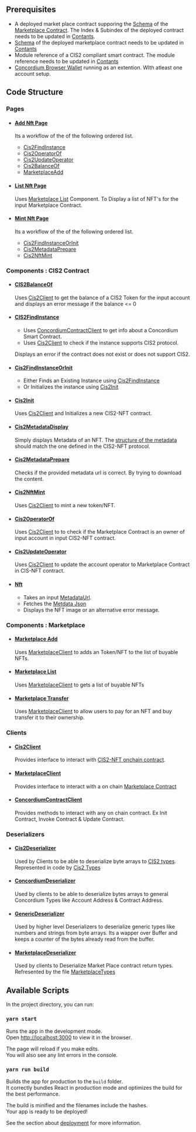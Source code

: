 ## Prerequisites

- A deployed market place contract supporing the [Schema](https://developer.concordium.software/en/mainnet/smart-contracts/general/contract-schema.html) of the [Marketplace Contract](../marketplace-contract/src/lib.rs). The Index & Subindex of the deployed contract needs to be updated in [Contants](./src/Constants.ts).
- [Schema](https://developer.concordium.software/en/mainnet/smart-contracts/general/contract-schema.html) of the deployed marketplace contract needs to be updated in [Contants](./src/Constants.ts)
- Module reference of a CIS2 compliant smart contract. The module reference needs to be updated in [Contants](./src/Constants.ts)
- [Concordium Browser Wallet](https://github.com/Concordium/concordium-browser-wallet/tree/main/packages/browser-wallet) running as an extention. WIth atleast one account setup.

## Code Structure

### Pages

- #### [Add Nft Page](./src/pages/AddNftPage.tsx)

  Its a workflow of the of the following ordered list.

  - [Cis2FindInstance](#cis2findinstance)
  - [Cis2OperatorOf](#cis2operatorof)
  - [Cis2UpdateOperator](#cis2updateoperator)
  - [Cis2BalanceOf](#cis2balanceof)
  - [MarketplaceAdd](#marketplaceadd)

- #### [List Nft Page](./src/pages/ListNftPage.tsx)

  Uses [Marketplace List](#marketplacelist) Component. To Display a list of NFT's for the input Marketplace Contract.

- #### [Mint Nft Page](./src/pages/MintNftPage.tsx)
  Its a workflow of the of the following ordered list.
  - [Cis2FindInstanceOrInit](#cis2findinstanceorinit)
  - [Cis2MetadataPrepare](#cis2metadataprepare)
  - [Cis2NftMint](#cis2nftmint)

### Components : CIS2 Contract

- #### [CIS2BalanceOf](./src/components/Cis2BalanceOf.tsx)

  Uses [Cis2Client](#cis2client) to get the balance of a CIS2 Token for the input account and displays an error message if the balance <= 0

- #### [CIS2FindInstance](./src/components/Cis2FindInstance.tsx)

  - Uses [ConcordiumContractClient](#concordiumcontractclient) to get info about a Concordium Smart Contract.
  - Uses [Cis2Client](#cis2client) to check if the instance supports CIS2 protocol.

  Displays an error if the contract does not exist or does not support CIS2.

- #### [Cis2FindInstanceOrInit](./src/components/Cis2FindInstanceOrInit.tsx)

  - Either Finds an Existing Instance using [Cis2FindInstance](#cis2findinstance)
  - Or Initializes the instance using [Cis2Init](#cis2init)

- #### [Cis2Init](./src/components/Cis2Init.tsx)

  Uses [Cis2Client](#cis2client) and Initializes a new CIS2-NFT contract.

- #### [Cis2MetadataDisplay](./src/components/Cis2MetadataDisplay.tsx)

  Simply displays Metadata of an NFT. The [structure of the metadata](https://proposals.concordium.software/CIS/cis-2.html#token-metadata-json) should match the one defined in the CIS2-NFT protocol.

- #### [Cis2MetadataPrepare](./src/components/Cis2MetadataPrepare.tsx)

  Checks if the provided metadata url is correct. By trying to download the content.

- #### [Cis2NftMint](./src/components/Cis2NftMint.tsx)

  Uses [Cis2Client](#cis2client) to mint a new token/NFT.

- #### [Cis2OperatorOf](./src/components/Cis2OperatorOf.tsx)

  Uses [Cis2Client](#cis2client) to to check if the Marketplace Contract is an owner of input account in input CIS2-NFT contract.

- #### [Cis2UpdateOperator](./src/components/Cis2UpdateOperator.tsx)

  Uses [Cis2Client](#cis2client) to update the account operator to Marketplace Contract in CIS-NFT contract.

- #### [Nft](./src/components/Nft.tsx)
  - Takes an input [MetadataUrl](https://proposals.concordium.software/CIS/cis-2.html#metadataurl).
  - Fetches the [Metdata Json](https://proposals.concordium.software/CIS/cis-2.html#token-metadata-json)
  - Displays the NFT image or an alternative error message.

### Components : Marketplace

- #### [Marketplace Add](./src/components/MarketplaceAdd.tsx)

  Uses [MarketplaceClient](#marketplaceclient) to adds an Token/NFT to the list of buyable NFTs.

- #### [Marketplace List](./src/components/MarketplaceList.tsx)

  Uses [MarketplaceClient](#marketplaceclient) to gets a list of buyable NFTs

- #### [Marketplace Transfer](./src/components/MarketplaceTransfer.tsx)
  Uses [MarketplaceClient](#marketplaceclient) to allow users to pay for an NFT and buy transfer it to their ownership.

### Clients

- #### [Cis2Client](./src/models/Cis2Client.ts)

  Provides interface to interact with [CIS2-NFT onchain contract](https://proposals.concordium.software/CIS/cis-2.html).

- #### [MarketplaceClient](./src/models/Cis2Client.ts)

  Provides interface to interact with a on chain [Marketplace Contract](../marketplace-contract/)

- #### [ConcordiumContractClient](./src/models/ConcordiumContractClient.ts)
  Provides methods to interact with any on chain contract. Ex Init Contract, Invoke Contract & Update Contract.

### Deserializers

- #### [Cis2Deserializer](./src/models/Cis2Deserializer.ts)

  Used by Clients to be able to deserialize byte arrays to [CIS2 types](https://proposals.concordium.software/CIS/cis-2.html#general-types-and-serialization). Represented in code by [Cis2 Types](./src/models/Cis2Types.ts)

- #### [ConcordiumDeserializer](./src/models/ConcordiumDeserializer.ts)

  Used by clients to be able to deserialize bytes arrays to general Concordium Types like Account Address & Contract Address.

- #### [GenericDeserializer](./src/models/GenericDeserializer.ts)

  Used by higher level Deserializers to deserialize generic types like numbers and strings from byte arrays. Its a wapper over Buffer and keeps a counter of the bytes already read from the buffer.

- #### [MarketplaceDeserializer](./src/models/MarketplaceDeserializer.ts)

  Used by clients to Deserialize Market Place contract return types. Refresented by the file [MarketplaceTypes](./src/models/MarketplaceTypes.ts)

## Available Scripts

In the project directory, you can run:

### `yarn start`

Runs the app in the development mode.\
Open [http://localhost:3000](http://localhost:3000) to view it in the browser.

The page will reload if you make edits.\
You will also see any lint errors in the console.

### `yarn run build`

Builds the app for production to the `build` folder.\
It correctly bundles React in production mode and optimizes the build for the best performance.

The build is minified and the filenames include the hashes.\
Your app is ready to be deployed!

See the section about [deployment](https://facebook.github.io/create-react-app/docs/deployment) for more information.

